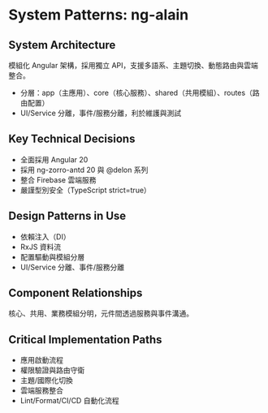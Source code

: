 # System Patterns: ng-alain

## System Architecture
模組化 Angular 架構，採用獨立 API，支援多語系、主題切換、動態路由與雲端整合。
- 分層：app（主應用）、core（核心服務）、shared（共用模組）、routes（路由配置）
- UI/Service 分離，事件/服務分離，利於維護與測試

## Key Technical Decisions
- 全面採用 Angular 20
- 採用 ng-zorro-antd 20 與 @delon 系列
- 整合 Firebase 雲端服務
- 嚴謹型別安全（TypeScript strict=true）

## Design Patterns in Use
- 依賴注入（DI）
- RxJS 資料流
- 配置驅動與模組分層
- UI/Service 分離、事件/服務分離

## Component Relationships
核心、共用、業務模組分明，元件間透過服務與事件溝通。

## Critical Implementation Paths
- 應用啟動流程
- 權限驗證與路由守衛
- 主題/國際化切換
- 雲端服務整合
- Lint/Format/CI/CD 自動化流程 
